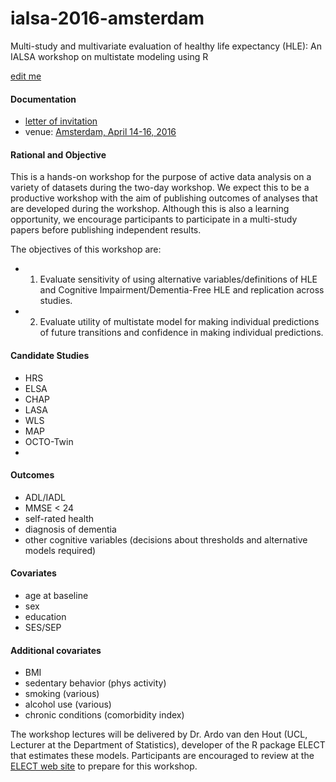 # ialsa-2016-amsterdam
Multi-study and multivariate evaluation of healthy life expectancy (HLE): An IALSA workshop on multistate modeling using R 


[edit me](https://github.com/IALSA/ialsa-2016-groningen/edit/master/README.md)


#### Documentation
- [letter of invitation](./documentation/log/2016-03-02-invitation-letter.md)   
- venue: [Amsterdam, April 14-16, 2016](/documentation/venue.md)


#### Rational and Objective
This is a hands-on workshop for the purpose of active data analysis on a variety of datasets during the two-day workshop. We expect this to be a productive workshop with the aim of publishing outcomes of analyses that are developed during the workshop. Although this is also a learning opportunity, we encourage participants to participate in a multi-study papers before publishing independent results.

The objectives of this workshop are: 
* 1. Evaluate sensitivity of using alternative variables/definitions of HLE and Cognitive Impairment/Dementia-Free HLE and replication across studies.  
* 2. Evaluate utility of multistate model for making individual predictions of future transitions and confidence in making individual predictions.   


#### Candidate Studies
*  HRS   
*  ELSA  
*  CHAP  
*  LASA  
*  WLS  
*  MAP  
*  OCTO-Twin  
*  

#### Outcomes
* ADL/IADL
* MMSE < 24
* self-rated health
* diagnosis of dementia
* other cognitive variables (decisions about thresholds and alternative models required) 

#### Covariates
* age at baseline
* sex
* education
* SES/SEP 

#### Additional covariates
* BMI  
* sedentary behavior (phys activity)  
* smoking (various)  
* alcohol use (various)   
* chronic conditions (comorbidity index)



The workshop lectures will be delivered by Dr. Ardo van den Hout (UCL, Lecturer at the Department of Statistics), developer of the R package ELECT that estimates these models. Participants are encouraged to review at the [ELECT web site](http://www.ucl.ac.uk/~ucakadl/indexELECT.html ) to prepare for this workshop. 
